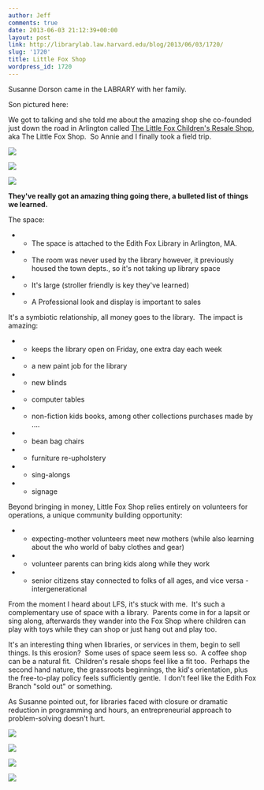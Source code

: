 ```yaml
---
author: Jeff
comments: true
date: 2013-06-03 21:12:39+00:00
layout: post
link: http://librarylab.law.harvard.edu/blog/2013/06/03/1720/
slug: '1720'
title: Little Fox Shop
wordpress_id: 1720
---
```


Susanne Dorson came in the LABRARY with her family.

Son pictured here:


We got to talking and she told me about the amazing shop she co-founded just down the road in Arlington called [The Little Fox Children's Resale Shop](http://www.littlefoxshop.com/), aka The Little Fox Shop.  So Annie and I finally took a field trip.

[![](http://www.librarytestkitchen.org/wp-content/uploads/2013/06/1.jpg)](http://www.librarytestkitchen.org/wp-content/uploads/2013/06/1.jpg)



[![](http://www.librarytestkitchen.org/wp-content/uploads/2013/06/9.jpg)](http://www.librarytestkitchen.org/wp-content/uploads/2013/06/9.jpg)



[![](http://www.librarytestkitchen.org/wp-content/uploads/2013/06/2.jpg)](http://www.librarytestkitchen.org/wp-content/uploads/2013/06/2.jpg)

**They've really got an amazing thing going there, a bulleted list of things we learned.**

The space:



	
  * + The space is attached to the Edith Fox Library in Arlington, MA.

	
  * + The room was never used by the library however, it previously housed the town depts., so it's not taking up library space

	
  * + It's large (stroller friendly is key they've learned)

	
  * + A Professional look and display is important to sales


It's a symbiotic relationship, all money goes to the library.  The impact is amazing:

	
  * + keeps the library open on Friday, one extra day each week

	
  * + a new paint job for the library

	
  * + new blinds

	
  * + computer tables

	
  * + non-fiction kids books, among other collections purchases made by ....

	
  * + bean bag chairs

	
  * + furniture re-upholstery

	
  * + sing-alongs

	
  * + signage


Beyond bringing in money, Little Fox Shop relies entirely on volunteers for operations, a unique community building opportunity:

	
  * + expecting-mother volunteers meet new mothers (while also learning about the who world of baby clothes and gear)

	
  * + volunteer parents can bring kids along while they work

	
  * + senior citizens stay connected to folks of all ages, and vice versa - intergenerational




From the moment I heard about LFS, it's stuck with me.  It's such a complementary use of space with a library.  Parents come in for a lapsit or sing along, afterwards they wander into the Fox Shop where children can play with toys while they can shop or just hang out and play too.

It's an interesting thing when libraries, or services in them, begin to sell things. Is this erosion?  Some uses of space seem less so.  A coffee shop can be a natural fit.  Children's resale shops feel like a fit too.  Perhaps the second hand nature, the grassroots beginnings, the kid's orientation, plus the free-to-play policy feels sufficiently gentle.  I don't feel like the Edith Fox Branch "sold out" or something.

As Susanne pointed out, for libraries faced with closure or dramatic reduction in programming and hours, an entrepreneurial approach to problem-solving doesn't hurt.

[![](http://www.librarytestkitchen.org/wp-content/uploads/2013/06/4.jpg)](http://www.librarytestkitchen.org/wp-content/uploads/2013/06/4.jpg)



[![](http://www.librarytestkitchen.org/wp-content/uploads/2013/06/5.jpg)](http://www.librarytestkitchen.org/wp-content/uploads/2013/06/5.jpg)



[![](http://www.librarytestkitchen.org/wp-content/uploads/2013/06/7.jpg)](http://www.librarytestkitchen.org/wp-content/uploads/2013/06/7.jpg)



[![](http://www.librarytestkitchen.org/wp-content/uploads/2013/06/8.jpg)](http://www.librarytestkitchen.org/wp-content/uploads/2013/06/8.jpg)



